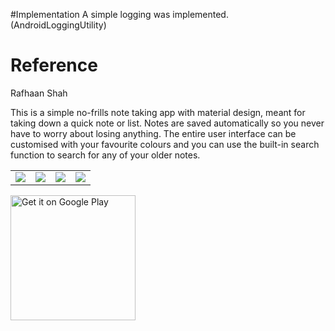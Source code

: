 
#Implementation
A simple logging was implemented. (AndroidLoggingUtility)




# Reference
Rafhaan Shah

This is a simple no-frills note taking app with material design, meant for taking down a quick note or list. Notes are saved automatically so you never have to worry about losing anything. The entire user interface can be customised with your favourite colours and you can use the built-in search function to search for any of your older notes.

<table>
  <tr>
    <td><img src='https://github.com/RafhaanShah/Simple-Notes/blob/master/assets/screenshot1.png'></td>
    <td><img src='https://github.com/RafhaanShah/Simple-Notes/blob/master/assets/screenshot2.png'></td>
    <td><img src='https://github.com/RafhaanShah/Simple-Notes/blob/master/assets/screenshot3.png'></td>
    <td><img src='https://github.com/RafhaanShah/Simple-Notes/blob/master/assets/screenshot4.png'></td>
  </tr>
</table>

<a href='https://play.google.com/store/apps/details?id=com.rafapps.simplenotes'><img width=200 alt='Get it on Google Play' src='https://play.google.com/intl/en_us/badges/images/generic/en_badge_web_generic.png'/></a>
